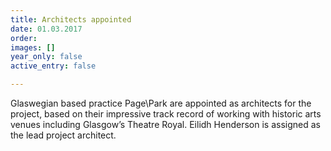 ```yaml
---
title: Architects appointed
date: 01.03.2017
order: 
images: []
year_only: false
active_entry: false

---
```

Glaswegian based practice Page\\Park are appointed as architects for the project, based on their impressive track record of working with historic arts venues including Glasgow’s Theatre Royal. Eilidh Henderson is assigned as the lead project architect.